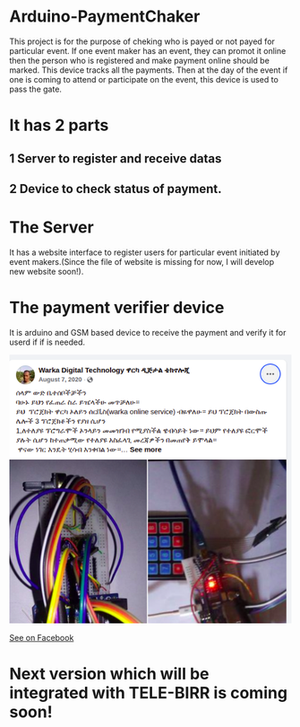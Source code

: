 # Arduino-PaymentChaker

This project is for the purpose of cheking who is payed or not payed for particular event.
 If one event maker has an event, they can promot it online then the person who is registered and make payment online should be marked. This device tracks all the payments. Then at the day of the event if one is coming to attend or participate on the event, this device is used to pass the gate.

 # It has 2 parts

   ## 1 Server to register and receive datas

   ## 2 Device to check status of payment.

# The Server

It has a website interface to register users for particular event initiated by event makers.(Since the file of website is missing for now, I will develop new website soon!).

# The payment verifier device

It is arduino and GSM based device to receive the payment and verify it for userd if if is needed.

<img src="demo/img.png">

<a target="new" href="https://www.facebook.com/plugins/post.php?href=https%3A%2F%2Fwww.facebook.com%2Fpermalink.php%3Fstory_fbid%3D155086329581275%26id%3D102279431528632&show_text=true&width=500">See on Facebook</a>

# Next version which will be integrated with TELE-BIRR is coming soon! 
